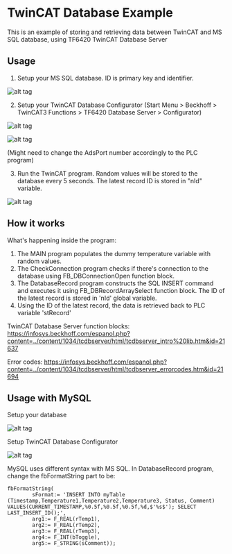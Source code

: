 # TwinCAT Database Example
This is an example of storing and retrieving data between TwinCAT and MS SQL database, using TF6420 TwinCAT Database Server


## Usage

1. Setup your MS SQL database. ID is primary key and identifier.

![alt tag](https://puu.sh/siU53/a3ac68d7ae.png)

2. Setup your TwinCAT Database Configurator (Start Menu > Beckhoff > TwinCAT3 Functions > TF6420 Database Server > Configurator)

![alt tag](https://puu.sh/siP0N/ed9876f89e.png)

![alt tag](https://puu.sh/siP4x/6e29c92a85.png)

(Might need to change the AdsPort number accordingly to the PLC program)

3. Run the TwinCAT program. Random values will be stored to the database every 5 seconds. The latest record ID is stored in "nId" variable.

![alt tag](https://puu.sh/siOvO/b3e76953dd.png)


  
## How it works

What's happening inside the program:

1. The MAIN program populates the dummy temperature variable with random values.
2. The CheckConnection program checks if there's connection to the database using FB_DBConnectionOpen function block.
3. The DatabaseRecord program constructs the SQL INSERT command and executes it using FB_DBRecordArraySelect function block. The ID of the latest record is stored in 'nId' global variable.
3. Using the ID of the latest record, the data is retrieved back to PLC variable 'stRecord'

TwinCAT Database Server function blocks:
https://infosys.beckhoff.com/espanol.php?content=../content/1034/tcdbserver/html/tcdbserver_intro%20lib.htm&id=21637

Error codes:
https://infosys.beckhoff.com/espanol.php?content=../content/1034/tcdbserver/html/tcdbserver_errorcodes.htm&id=21694


## Usage with MySQL

Setup your database

![alt tag](https://puu.sh/sjEsv/bb17f5307c.png)

Setup TwinCAT Database Configurator

![alt tag](https://puu.sh/sjG5o/6ed74ed9ec.png)

MySQL uses different syntax with MS SQL. In DatabaseRecord program, change the fbFormatString part to be:

```
fbFormatString(
		sFormat:= 'INSERT INTO myTable (Timestamp,Temperature1,Temperature2,Temperature3, Status, Comment) VALUES(CURRENT_TIMESTAMP,%0.5f,%0.5f,%0.5f,%d,$'%s$'); SELECT LAST_INSERT_ID();',  
		arg1:= F_REAL(rTemp1),
		arg2:= F_REAL(rTemp2),
		arg3:= F_REAL(rTemp3),
		arg4:= F_INT(bToggle),
		arg5:= F_STRING(sComment));
```


